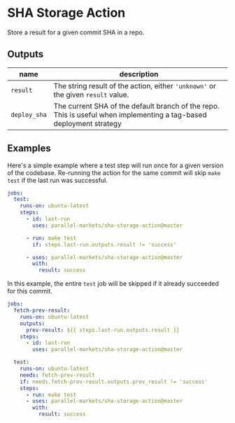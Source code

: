# SHA Storage Action

Store a result for a given commit SHA in a repo.

## Outputs

|name|description|
|-|-|
|`result`| The string result of the action, either `'unknown'` or the given `result` value.|
|`deploy_sha`| The current SHA of the default branch of the repo. This is useful when implementing a tag-based deployment strategy|

## Examples

Here's a simple example where a test step will run once for a given version of the codebase. Re-running the action for the same commit will skip `make test` if the last run was successful.

```yaml
jobs:
  test:
    runs-on: ubuntu-latest
    steps:
      - id: last-run
        uses: parallel-markets/sha-storage-action@master

      - run: make test
        if: steps.last-run.outputs.result != 'success'

      - uses: parallel-markets/sha-storage-action@master
        with:
          result: success
```

In this example, the entire `test` job will be skipped if it already succeeded for this commit.

```yaml
jobs:
  fetch-prev-result:
    runs-on: ubuntu-latest
    outputs:
      prev-result: ${{ steps.last-run.outputs.result }}
    steps:
      - id: last-run
        uses: parallel-markets/sha-storage-action@master

  test:
    runs-on: ubuntu-latest
    needs: fetch-prev-result
    if: needs.fetch-prev-result.outputs.prev_result != 'success'
    steps:
      - run: make test
      - uses: parallel-markets/sha-storage-action@master
        with:
          result: success
```
